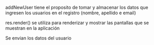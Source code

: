 addNewUser tiene el proposito de tomar y almacenar los datos que ingresen los usuarios en 
el registro (nombre, apellido e email)

res.render() se utiliza para renderizar y mostrar las pantallas que se muestran en la aplicación

Se envian los datos del usuario 
